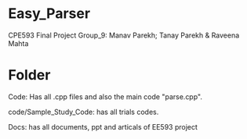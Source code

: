 # Easy_Parser
CPE593 Final Project 
Group_9: Manav Parekh; Tanay Parekh &amp; Raveena Mahta

# Folder
Code: Has all .cpp files and also the main code "parse.cpp".

code/Sample_Study_Code: has all trials codes.

Docs: has all documents, ppt and articals of EE593 project
